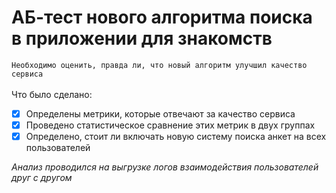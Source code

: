 # АБ-тест нового алгоритма поиска в приложении для знакомств
`Необходимо оценить, правда ли, что новый алгоритм улучшил качество сервиса`\
\
Что было сделано: 
- [x] Определены метрики, которые отвечают за качество сервиса
- [x] Проведено статистическое сравнение этих метрик в двух группах
- [x] Определено, стоит ли включать новую систему поиска анкет на всех пользователей

*Анализ проводился на выгрузке логов взаимодействия пользователей друг с другом*
